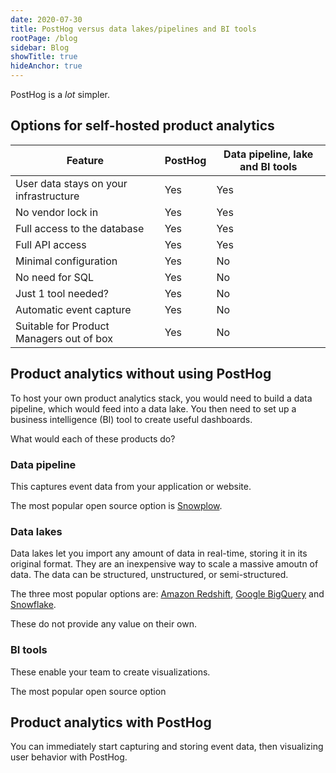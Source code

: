 ```yaml
---
date: 2020-07-30
title: PostHog versus data lakes/pipelines and BI tools
rootPage: /blog
sidebar: Blog
showTitle: true
hideAnchor: true
---
```


PostHog is a *lot* simpler.

## Options for self-hosted product analytics

| Feature | PostHog | Data pipeline, lake and BI tools |
| --- | --- | --- |
| User data stays on your infrastructure | Yes | Yes |
| No vendor lock in | Yes | Yes |
| Full access to the database | Yes | Yes |
| Full API access | Yes | Yes |
| Minimal configuration | Yes | No |
| No need for SQL  | Yes | No |
| Just 1 tool needed? | Yes | No |
| Automatic event capture | Yes | No |
| Suitable for Product Managers out of box | Yes | No |

## Product analytics without using PostHog

To host your own product analytics stack, you would need to build a data pipeline, which would feed into a data lake. You then need to set up a business intelligence (BI) tool to create useful dashboards.

What would each of these products do?

### Data pipeline

This captures event data from your application or website.

The most popular open source option is [Snowplow](https://github.com/snowplow/snowplow).

### Data lakes

Data lakes let you import any amount of data in real-time, storing it in its original format. They are an inexpensive way to scale a massive amoutn of data. The data can be structured, unstructured, or semi-structured.

The three most popular options are: [Amazon Redshift](https://aws.amazon.com/redshift/features/), [Google BigQuery](https://cloud.google.com/bigquery) and [Snowflake](https://www.snowflake.com/product/).

These do not provide any value on their own. 

### BI tools

These enable your team to create visualizations.

The most popular open source option 

## Product analytics with PostHog

You can immediately start capturing and storing event data, then visualizing user behavior with PostHog.